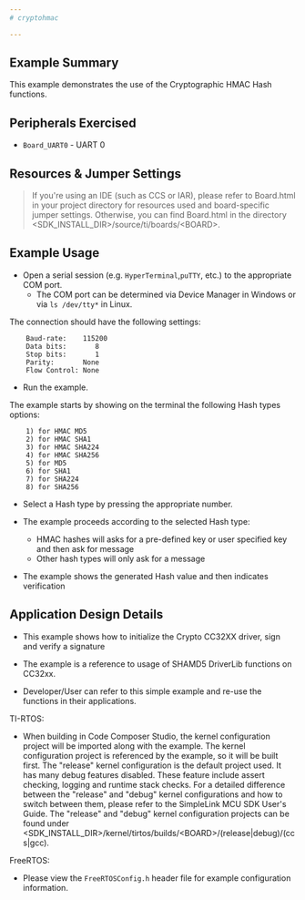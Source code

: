 ```yaml
---
# cryptohmac

---
```


## Example Summary

This example demonstrates the use of the Cryptographic HMAC Hash functions.

## Peripherals Exercised

* `Board_UART0` - UART 0

## Resources & Jumper Settings

> If you're using an IDE (such as CCS or IAR), please refer to Board.html in
your project directory for resources used and board-specific jumper settings.
Otherwise, you can find Board.html in the directory
&lt;SDK_INSTALL_DIR&gt;/source/ti/boards/&lt;BOARD&gt;.


## Example Usage

* Open a serial session (e.g. `HyperTerminal`,`puTTY`, etc.) to the appropriate
COM port.
    * The COM port can be determined via Device Manager in Windows or via
`ls /dev/tty*` in Linux.

The connection should have the following settings:
```
    Baud-rate:    115200
    Data bits:       8
    Stop bits:       1
    Parity:       None
    Flow Control: None
```

* Run the example.

The example starts by showing on the terminal the following Hash types options:
```
    1) for HMAC MD5
    2) for HMAC SHA1
    3) for HMAC SHA224
    4) for HMAC SHA256
    5) for MD5
    6) for SHA1
    7) for SHA224
    8) for SHA256
```

* Select a Hash type by pressing the appropriate number.

* The example proceeds according to the selected Hash type:
    - HMAC hashes will asks for a pre-defined key or user specified key and
then ask for message
    - Other hash types will only ask for a message

* The example shows the generated Hash value and then indicates verification

## Application Design Details

* This example shows how to initialize the Crypto CC32XX driver, sign and
verify a signature

* The example is a reference to usage of SHAMD5 DriverLib functions on CC32xx.

* Developer/User can refer to this simple example and re-use the functions in
their applications.

TI-RTOS:

* When building in Code Composer Studio, the kernel configuration project will
be imported along with the example. The kernel configuration project is
referenced by the example, so it will be built first. The "release" kernel
configuration is the default project used. It has many debug features disabled.
These feature include assert checking, logging and runtime stack checks. For a
detailed difference between the "release" and "debug" kernel configurations and
how to switch between them, please refer to the SimpleLink MCU SDK User's
Guide. The "release" and "debug" kernel configuration projects can be found
under &lt;SDK_INSTALL_DIR&gt;/kernel/tirtos/builds/&lt;BOARD&gt;/(release|debug)/(ccs|gcc).

FreeRTOS:

* Please view the `FreeRTOSConfig.h` header file for example configuration
information.
